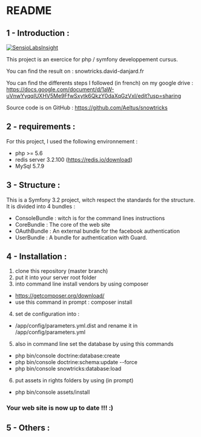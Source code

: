 # README

## 1 - Introduction :

[![SensioLabsInsight](https://insight.sensiolabs.com/projects/391b82c1-07e0-4b4f-867c-90f3bda98d69/big.png)](https://insight.sensiolabs.com/projects/391b82c1-07e0-4b4f-867c-90f3bda98d69)

This project is an exercice for php / symfony developpement cursus.

You can find the result on : snowtricks.david-danjard.fr

You can find the differents steps I followed (in french) on my google drive : https://docs.google.com/document/d/1aW-uVnwYyqqIUXHV5Me9FfwSxytk6QkzY0daXqGzVxI/edit?usp=sharing

Source code is on GitHub : https://github.com/Aeltus/snowtricks

## 2 - requirements :

For this project, I used the following environnement :
- php >= 5.6
- redis server 3.2.100 (https://redis.io/download) 
- MySql 5.7.9

## 3 - Structure :
This is a Symfony 3.2 project, witch respect the standards for the structure.
It is divided into 4 bundles :
- ConsoleBundle : witch is for the command lines instructions
- CoreBundle : The core of the web site
- OAuthBundle : An external bundle for the facebook authentication
- UserBundle : A bundle for authentication with Guard.

## 4 - Installation :

1. clone this repository (master branch)
2. put it into your server root folder
3. into command line install vendors by using composer
- https://getcomposer.org/download/
- use this command in prompt : composer install
4. set de configuration into :
- /app/config/parameters.yml.dist and rename it in /app/config/parameters.yml

5. also in command line set the database by using this commands
- php bin/console doctrine:database:create
- php bin/console doctrine:schema:update --force
- php bin/console snowtricks:database:load

6. put assets in rights folders by using (in prompt)
- php bin/console assets/install

### Your web site is now up to date !!! :)

## 5 - Others :
